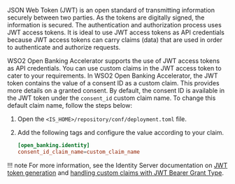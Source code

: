 JSON Web Token (JWT) is an open standard of transmitting information securely between two parties. As the tokens 
are digitally signed, the information is secured. The authentication and authorization process uses JWT access tokens. 
It is ideal to use JWT access tokens as API credentials because JWT access tokens can carry claims (data) that are used 
in order to authenticate and authorize requests.

WSO2 Open Banking Accelerator supports the use of JWT access tokens as API credentials. You can use custom claims in the 
JWT access token to cater to your requirements. In WSO2 Open Banking Accelerator, the JWT token contains the value of a 
consent ID as a custom claim. This provides more details on a granted consent. By default, the consent ID is available 
in the JWT token under the `consent_id` custom claim name. To change this default claim name, follow the steps below:

1. Open the `<IS_HOME>/repository/conf/deployment.toml` file.
2. Add the following tags and configure the value according to your claim.

    ``` toml
    [open_banking.identity]
    consent_id_claim_name=custom_claim_name
    ```

!!! note
    For more information, see the Identity Server documentation on [JWT token generation](https://is.docs.wso2.com/en/latest/learn/jwt-token-generation/#jwt-token-generation) 
    and [handling custom claims with JWT Bearer Grant Type](https://is.docs.wso2.com/en/latest/learn/handling-custom-claims-with-the-jwt-bearer-grant-type/#handling-custom-claims-with-the-jwt-bearer-grant-type).
